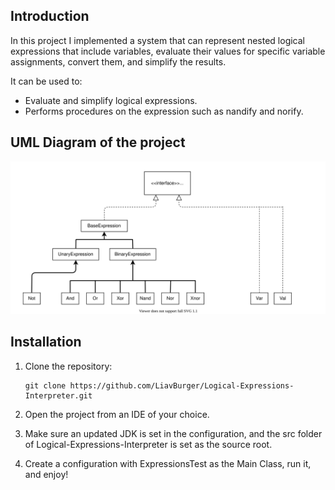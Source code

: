 ## Introduction

<p align="left">
  
In this project I implemented a system that can represent nested logical expressions that include variables, 
evaluate their values for specific variable assignments, convert them, and simplify the results.

It can be used to:
* Evaluate and simplify logical expressions.
* Performs procedures on the expression such as nandify and norify.
  
## UML Diagram of the project

<p align="center">

![](images/uml.svg)

</p>



## Installation
1. Clone the repository:
    ```
    git clone https://github.com/LiavBurger/Logical-Expressions-Interpreter.git
    ```

2. Open the project from an IDE of your choice.
3. Make sure an updated JDK is set in the configuration, and the src folder of Logical-Expressions-Interpreter is set as the source root.
4. Create a configuration with ExpressionsTest as the Main Class, run it, and enjoy!

    
